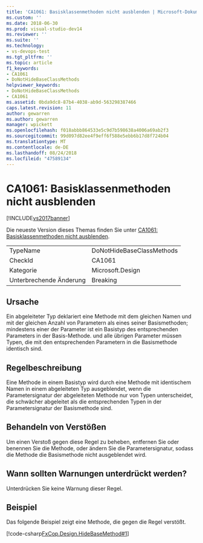 ```yaml
---
title: 'CA1061: Basisklassenmethoden nicht ausblenden | Microsoft-Dokumentation'
ms.custom: ''
ms.date: 2018-06-30
ms.prod: visual-studio-dev14
ms.reviewer: ''
ms.suite: ''
ms.technology:
- vs-devops-test
ms.tgt_pltfrm: ''
ms.topic: article
f1_keywords:
- CA1061
- DoNotHideBaseClassMethods
helpviewer_keywords:
- DoNotHideBaseClassMethods
- CA1061
ms.assetid: 0bda9dc8-87b4-4038-ab9d-563298387466
caps.latest.revision: 11
author: gewarren
ms.author: gewarren
manager: wpickett
ms.openlocfilehash: f018abbb864533e5c9d7b598638a4006a69ab2f3
ms.sourcegitcommit: 99d097d82ee4f9eff6f588e5ebb6b17d8f724b04
ms.translationtype: MT
ms.contentlocale: de-DE
ms.lasthandoff: 08/24/2018
ms.locfileid: "47589134"
---
```

# <a name="ca1061-do-not-hide-base-class-methods"></a>CA1061: Basisklassenmethoden nicht ausblenden
[!INCLUDE[vs2017banner](../includes/vs2017banner.md)]

Die neueste Version dieses Themas finden Sie unter [CA1061: Basisklassenmethoden nicht ausblenden](https://docs.microsoft.com/visualstudio/code-quality/ca1061-do-not-hide-base-class-methods).

|||
|-|-|
|TypeName|DoNotHideBaseClassMethods|
|CheckId|CA1061|
|Kategorie|Microsoft.Design|
|Unterbrechende Änderung|Breaking|

## <a name="cause"></a>Ursache
 Ein abgeleiteter Typ deklariert eine Methode mit dem gleichen Namen und mit der gleichen Anzahl von Parametern als eines seiner Basismethoden; mindestens einer der Parameter ist ein Basistyp des entsprechenden Parameters in der Basis-Methode. und alle übrigen Parameter müssen Typen, die mit den entsprechenden Parametern in die Basismethode identisch sind.

## <a name="rule-description"></a>Regelbeschreibung
 Eine Methode in einem Basistyp wird durch eine Methode mit identischem Namen in einem abgeleiteten Typ ausgeblendet, wenn die Parametersignatur der abgeleiteten Methode nur von Typen unterscheidet, die schwächer abgeleitet als die entsprechenden Typen in der Parametersignatur der Basismethode sind.

## <a name="how-to-fix-violations"></a>Behandeln von Verstößen
 Um einen Verstoß gegen diese Regel zu beheben, entfernen Sie oder benennen Sie die Methode, oder ändern Sie die Parametersignatur, sodass die Methode die Basismethode nicht ausgeblendet wird.

## <a name="when-to-suppress-warnings"></a>Wann sollten Warnungen unterdrückt werden?
 Unterdrücken Sie keine Warnung dieser Regel.

## <a name="example"></a>Beispiel
 Das folgende Beispiel zeigt eine Methode, die gegen die Regel verstößt.

 [!code-csharp[FxCop.Design.HideBaseMethod#1](../snippets/csharp/VS_Snippets_CodeAnalysis/FxCop.Design.HideBaseMethod/cs/FxCop.Design.HideBaseMethod.cs#1)]




